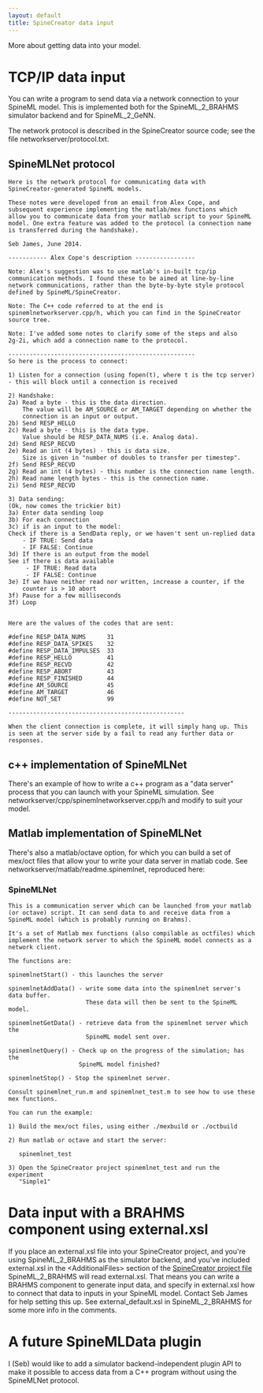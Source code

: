 ```yaml
---
layout: default
title: SpineCreator data input
---
```


More about getting data into your model.

# TCP/IP data input

You can write a program to send data via a network connection to your
SpineML model. This is implemented both for the SpineML_2_BRAHMS
simulator backend and for SpineML_2_GeNN.

The network protocol is described in the SpineCreator source code; see
the file networkserver/protocol.txt.

## SpineMLNet protocol

```
Here is the network protocol for communicating data with
SpineCreator-generated SpineML models.

These notes were developed from an email from Alex Cope, and
subsequent experience implementing the matlab/mex functions which
allow you to communicate data from your matlab script to your SpineML
model. One extra feature was added to the protocol (a connection name
is transferred during the handshake).

Seb James, June 2014.

----------- Alex Cope's description -----------------

Note: Alex's suggestion was to use matlab's in-built tcp/ip
communication methods. I found these to be aimed at line-by-line
network communications, rather than the byte-by-byte style protocol
defined by SpineML/SpineCreator.

Note: The C++ code referred to at the end is
spinemlnetworkserver.cpp/h, which you can find in the SpineCreator
source tree.

Note: I've added some notes to clarify some of the steps and also
2g-2i, which add a connection name to the protocol.

-----------------------------------------------------
So here is the process to connect:

1) Listen for a connection (using fopen(t), where t is the tcp server)
- this will block until a connection is received

2) Handshake:
2a) Read a byte - this is the data direction.
    The value will be AM_SOURCE or AM_TARGET depending on whether the
    connection is an input or output.
2b) Send RESP_HELLO
2c) Read a byte - this is the data type.
    Value should be RESP_DATA_NUMS (i.e. Analog data).
2d) Send RESP_RECVD
2e) Read an int (4 bytes) - this is data size.
    Size is given in "number of doubles to transfer per timestep".
2f) Send RESP_RECVD
2g) Read an int (4 bytes) - this number is the connection name length.
2h) Read name length bytes - this is the connection name.
2i) Send RESP_RECVD

3) Data sending:
(Ok, now comes the trickier bit)
3a) Enter data sending loop
3b) For each connection
3c) if is an input to the model:
Check if there is a SendData reply, or we haven't sent un-replied data
    - IF TRUE: Send data
    - IF FALSE: Continue
3d) If there is an output from the model
See if there is data available
     - IF TRUE: Read data
     - IF FALSE: Continue
3e) If we have neither read nor written, increase a counter, if the
    counter is > 10 abort
3f) Pause for a few milliseconds
3f) Loop


Here are the values of the codes that are sent:

#define RESP_DATA_NUMS      31
#define RESP_DATA_SPIKES    32
#define RESP_DATA_IMPULSES  33
#define RESP_HELLO          41
#define RESP_RECVD          42
#define RESP_ABORT          43
#define RESP_FINISHED       44
#define AM_SOURCE           45
#define AM_TARGET           46
#define NOT_SET             99

--------------------------------------------------

When the client connection is complete, it will simply hang up. This
is seen at the server side by a fail to read any further data or
responses.
```

## c++ implementation of SpineMLNet

There's an example of how to write a c++ program as a "data server"
process that you can launch with your SpineML simulation. See
networkserver/cpp/spinemlnetworkserver.cpp/h and modify to suit your
model.

## Matlab implementation of SpineMLNet

There's also a matlab/octave option, for which you can build a set of
mex/oct files that allow your to write your data server in matlab
code. See networkserver/matlab/readme.spinemlnet, reproduced here:

### SpineMLNet

```
This is a communication server which can be launched from your matlab
(or octave) script. It can send data to and receive data from a
SpineML model (which is probably running on Brahms).

It's a set of Matlab mex functions (also compilable as octfiles) which
implement the network server to which the SpineML model connects as a
network client.

The functions are:

spinemlnetStart() - this launches the server

spinemlnetAddData() - write some data into the spinemlnet server's data buffer.
                      These data will then be sent to the SpineML model.

spinemlnetGetData() - retrieve data from the spinemlnet server which the
                      SpineML model sent over.

spinemlnetQuery() - Check up on the progress of the simulation; has the
                    SpineML model finished?

spinemlnetStop() - Stop the spinemlnet server.

Consult spinemlnet_run.m and spinemlnet_test.m to see how to use these
mex functions.

You can run the example:

1) Build the mex/oct files, using either ./mexbuild or ./octbuild

2) Run matlab or octave and start the server:

   spinemlnet_test

3) Open the SpineCreator project spinemlnet_test and run the experiment
   "Simple1"
```

# Data input with a BRAHMS component using external.xsl

If you place an external.xsl file into your SpineCreator project, and
you're using SpineML_2_BRAHMS as the simulator backend, and you've
included external.xsl in the &lt;AdditionalFiles&gt; section of the
[SpineCreator project file](/spinecreator/annotations#spf)
SpineML_2_BRAHMS will read external.xsl. That means you can write a
BRAHMS component to generate input data, and specify in external.xsl
how to connect that data to inputs in your SpineML model. Contact Seb
James for help setting this up. See external_default.xsl in
SpineML_2_BRAHMS for some more info in the comments.

# A future SpineMLData plugin

I (Seb) would like to add a simulator backend-independent plugin API
to make it possible to access data from a C++ program without using
the SpineMLNet protocol.
